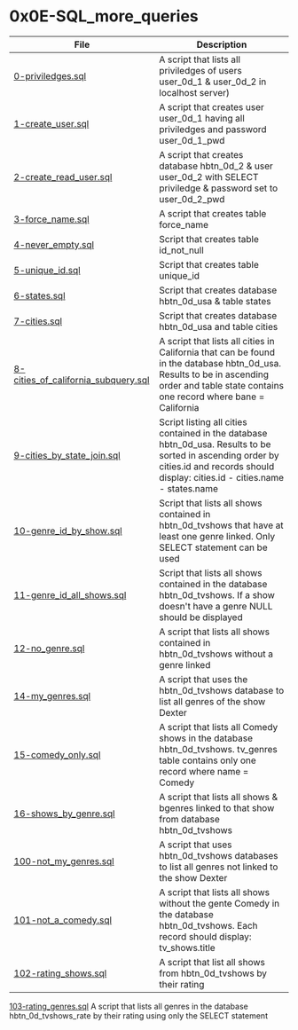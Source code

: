 #  0x0E-SQL_more_queries

File | Description
---- | -----------
[0-priviledges.sql](./0-priviledges.sql) | A script that lists all priviledges of users user_0d_1 & user_0d_2 in localhost server)
[1-create_user.sql](./1-create_user.sql) | A script that creates user user_0d_1 having all priviledges and password user_0d_1_pwd
[2-create_read_user.sql](./2-create_read_user.sql) | A script that creates database hbtn_0d_2 & user user_0d_2 with SELECT priviledge & password set to user_0d_2_pwd
[3-force_name.sql](./3-force_name.sql) | A script that creates table force_name
[4-never_empty.sql](./4-never_empty.sql) | Script that creates table id_not_null
[5-unique_id.sql](./5-unique_id.sql) | Script that creates table unique_id
[6-states.sql](./6-states.sql) | Script that creates database hbtn_0d_usa & table states
[7-cities.sql](./7-cities.sql) | Script that creates database hbtn_0d_usa and table cities
[8-cities_of_california_subquery.sql](./8-cities_of_california_subquery.sql) | A script that lists all cities in California that can be found in the database hbtn_0d_usa. Results to be in ascending order and table state contains one record where bane = California
[9-cities_by_state_join.sql](./9-cities_by_state_join.sql) | Script listing all cities contained in the database hbtn_0d_usa. Results to be sorted in ascending order by cities.id and records should display: cities.id - cities.name - states.name
[10-genre_id_by_show.sql](./10-genre_id_by_show.sql) | Script that lists all shows contained in hbtn_0d_tvshows that have at least one genre linked. Only SELECT statement can be used
[11-genre_id_all_shows.sql](./11-genre_id_all_shows.sql) | Script that lists all shows contained in the database hbtn_0d_tvshows. If a show doesn't have a genre NULL should be displayed
[12-no_genre.sql](./12-no_genre.sql) | A script that lists all shows contained in hbtn_0d_tvshows without a genre linked
[14-my_genres.sql](./14-my_genres.sql) | A script that uses the hbtn_0d_tvshows database to list all genres of the show Dexter
[15-comedy_only.sql](./15-comedy_only.sql) | A script that lists all Comedy shows in the database hbtn_0d_tvshows. tv_genres table contains only one record where name = Comedy
[16-shows_by_genre.sql](./16-shows_by_genre.sql) | A script that lists all shows & bgenres linked to that show from database hbtn_0d_tvshows
[100-not_my_genres.sql](./100-not_my_genres.sql) | A script that uses hbtn_0d_tvshows databases to list all genres not linked to the show Dexter
[101-not_a_comedy.sql](./101-not_a_comedy.sql) | A script that lists all shows without the gente Comedy in the database hbtn_0d_tvshows. Each record should display: tv_shows.title
[102-rating_shows.sql](./102-rating_shows.sql) | A script that list all shows from hbtn_0d_tvshows by their rating
[103-rating_genres.sql](./103-rating_genres.sql)  A script that lists all genres in the database hbtn_0d_tvshows_rate by their rating using only the SELECT statement
